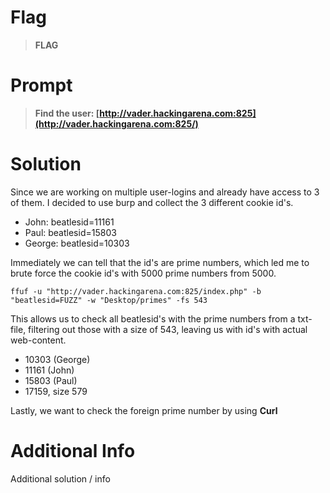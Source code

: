 # Flag

> **FLAG**

# Prompt

> **Find the user: [http://vader.hackingarena.com:825](http://vader.hackingarena.com:825/)**

# Solution

Since we are working on multiple user-logins and already have access to 3 of them. I decided to use burp and collect the 3 different cookie id's.

* John: beatlesid=11161
* Paul: beatlesid=15803
* George: beatlesid=10303

Immediately we can tell that the id's are prime numbers, which led me to brute force the cookie id's with 5000 prime numbers from 5000.

```
ffuf -u "http://vader.hackingarena.com:825/index.php" -b "beatlesid=FUZZ" -w "Desktop/primes" -fs 543
```

This allows us to check all beatlesid's with the prime numbers from a txt-file, filtering out those with a size of 543, leaving us with id's with actual web-content.

* 10303 (George)
* 11161 (John)
* 15803 (Paul)
* 17159, size 579

Lastly, we want to check the foreign prime number by using **Curl**



# Additional Info

Additional solution / info
